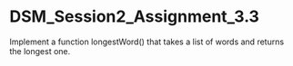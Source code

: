 # DSM_Session2_Assignment_3.3
Implement a function longestWord() that takes a list of words and returns the longest one.
